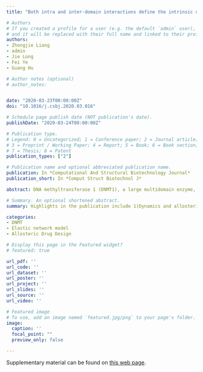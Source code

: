 ```yaml
---
title: "Both intra and inter-domain interactions define the intrinsic dynamics and allosteric mechanism in DNMT1s"

# Authors
# If you created a profile for a user (e.g. the default `admin` user), write the username (folder name) here 
# and it will be replaced with their full name and linked to their profile.
authors:
- Zhongjie Liang
- admin
- Jie Long
- Fei Ye
- Guang Hu

# Author notes (optional)
# author_notes:


date: "2020-03-23T00:00:00Z"
doi: "10.1016/j.csbj.2020.03.016"

# Schedule page publish date (NOT publication's date).
publishDate: "2020-03-24T00:00:00Z"

# Publication type.
# Legend: 0 = Uncategorized; 1 = Conference paper; 2 = Journal article;
# 3 = Preprint / Working Paper; 4 = Report; 5 = Book; 6 = Book section;
# 7 = Thesis; 8 = Patent
publication_types: ["2"]

# Publication name and optional abbreviated publication name.
publication: In *Computational And Structural Biotechnology Journal*
publication_short: In *Comput Struct Biotechnol J*

abstract: DNA methyltransferase 1 (DNMT1), a large multidomain enzyme, is believed to be involved in the passive transmission of genomic methylation patterns via methylation maintenance. Yet, the molecular mechanism of interaction networks underlying DNMT1 structures, dynamics, and its biological significance has yet to be fully characterized. In this work, we used an integrated computational strategy that combined coarse-grained and atomistic simulations with coevolution information and network modeling of the residue interactions for the systematic investigation of allosteric dynamics in DNMT1. The elastic network modeling has proposed that the high plasticity of RFTS has strengthened the correlated behaviors of DNMT1 structures through the hinge sites located at the RFTS-CD interface, which mediate the collective motions between domains. The perturbation response scanning (PRS) analysis combined with the enrichment analysis of disease mutations have further highlighted the allosteric potential of the RFTS domain. Furthermore, the long-range paths connect the intra-domain interactions through the TRD interface and catalytic interface, emphasizing some key inter-domain interactions as the bridges in the global allosteric regulation of DNMT1. The observed interplay between conserved intra-domain networks and dynamical plasticity encoded by inter-domain interactions provides insights into the intrinsic dynamics and functional evolution, as well as the design of allosteric modulators of DNMT1 based on the TRD interface.

# Summary. An optional shortened abstract.
summary: Highlights in the publication include 1)Dynamics and allosteric potentials of the RFTS domain are proposed. 2)Hinge sites located at the RFTS-CD interface are key regulators for inter-domain interactions. 3)Network analysis reveals local allosteric networks and inter-domain communication pathways in DNMT1. 4)A potential allosteric site at the TRD interface for DNMT1 is identified.

categories:
- DNMT
- Elastic network model
- Allosteric Drug Design

# Display this page in the Featured widget?
# featured: true

url_pdf: ''
url_code: ''
url_dataset: ''
url_poster: ''
url_project: ''
url_slides: ''
url_source: ''
url_video: ''

# Featured image
# To use, add an image named `featured.jpg/png` to your page's folder. 
image:
  caption: ''
  focal_point: ""
  preview_only: false

---
```


Supplementary material can be found on [this web page](https://www.sciencedirect.com/science/article/pii/S2001037019304714#s0110).
